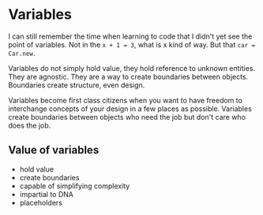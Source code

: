 # Variables

I can still remember the time when learning to code that I didn't yet see the point of variables. Not in the `x + 1 = 3`, what is x kind of way. But that `car = Car.new`. 

Variables do not simply hold value, they hold reference to unknown entities. They are agnostic. They are a way to create boundaries between objects. Boundaries create structure, even design.

Variables become first class citizens when you want to have freedom to interchange concepts of your design in a few places as possible. Variables create boundaries between objects who need the job but don't care who does the job.

## Value of variables
- hold value
- create boundaries
- capable of simplifying complexity
- impartial to DNA
- placeholders

